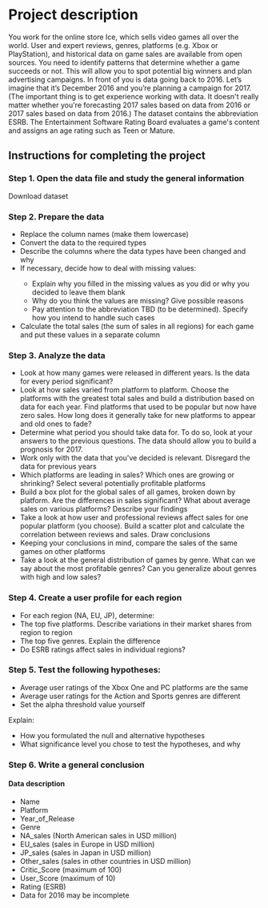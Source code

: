 <h1>Project description</h1>
You work for the online store Ice, which sells video games all over the world. User and expert reviews, genres, platforms (e.g. Xbox or PlayStation), and historical data on game sales are available from open sources. You need to identify patterns that determine whether a game succeeds or not. This will allow you to spot potential big winners and plan advertising campaigns.
In front of you is data going back to 2016. Let’s imagine that it’s December 2016 and you’re planning a campaign for 2017.
(The important thing is to get experience working with data. It doesn't really matter whether you're forecasting 2017 sales based on data from 2016 or 2017 sales based on data from 2016.)
The dataset contains the abbreviation ESRB. The Entertainment Software Rating Board evaluates a game's content and assigns an age rating such as Teen or Mature.

<h2>Instructions for completing the project</h2>

<h3>Step 1. Open the data file and study the general information</h3>

Download dataset

<h3>Step 2. Prepare the data</h3>
<ul><li>Replace the column names (make them lowercase)</li>
<li>Convert the data to the required types</li>
<li>Describe the columns where the data types have been changed and why</li>
<li>If necessary, decide how to deal with missing values:</li>
<ul><li>Explain why you filled in the missing values as you did or why you decided to leave them blank</li>
<li>Why do you think the values are missing? Give possible reasons</li>
<li>Pay attention to the abbreviation TBD (to be determined). Specify how you intend to handle such cases</li></ul>
<li>Calculate the total sales (the sum of sales in all regions) for each game and put these values in a separate column</li></ul>

<h3>Step 3. Analyze the data</h3>
<ul><li>Look at how many games were released in different years. Is the data for every period significant?</li>
<li>Look at how sales varied from platform to platform. Choose the platforms with the greatest total sales and build a distribution based on data for each year. Find platforms that used to be popular but now have zero sales. How long does it generally take for new platforms to appear and old ones to fade?</li>
<li>Determine what period you should take data for. To do so, look at your answers to the previous questions. The data should allow you to build a prognosis for 2017.</li>
<li>Work only with the data that you've decided is relevant. Disregard the data for previous years</li>
<li>Which platforms are leading in sales? Which ones are growing or shrinking? Select several potentially profitable platforms</li>
<li>Build a box plot for the global sales of all games, broken down by platform. Are the differences in sales significant? What about average sales on various platforms? Describe your findings</li>
<li>Take a look at how user and professional reviews affect sales for one popular platform (you choose). Build a scatter plot and calculate the correlation between reviews and sales. Draw conclusions</li>
<li>Keeping your conclusions in mind, compare the sales of the same games on other platforms</li>
<li>Take a look at the general distribution of games by genre. What can we say about the most profitable genres? Can you generalize about genres with high and low sales?</li></ul>

<h3>Step 4. Create a user profile for each region</h3>
<ul><li>For each region (NA, EU, JP), determine:</li>
<li>The top five platforms. Describe variations in their market shares from region to region</li>
<li>The top five genres. Explain the difference</li>
<li>Do ESRB ratings affect sales in individual regions?</li></ul>

<h3>Step 5. Test the following hypotheses:</h3>
<ul><li>Average user ratings of the Xbox One and PC platforms are the same</li>
<li>Average user ratings for the Action and Sports genres are different</li>
<li>Set the alpha threshold value yourself</li></ul>

Explain:
- How you formulated the null and alternative hypotheses<br>
- What significance level you chose to test the hypotheses, and why<br>

<h3>Step 6. Write a general conclusion</h3>

<h4>Data description</h4>
<ul><li>Name</li>
<li>Platform</li>
<li>Year_of_Release</li>
<li>Genre</li>
<li>NA_sales (North American sales in USD million)</li>
<li>EU_sales (sales in Europe in USD million)</li>
<li>JP_sales (sales in Japan in USD million)</li>
<li>Other_sales (sales in other countries in USD million)</li>
<li>Critic_Score (maximum of 100)</li>
<li>User_Score (maximum of 10)</li>
<li>Rating (ESRB)</li>
<li>Data for 2016 may be incomplete</li></ul>
